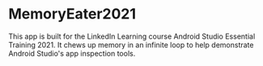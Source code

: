 # MemoryEater2021

This app is built for the LinkedIn Learning course Android Studio Essential Training 2021. It chews up memory in an infinite loop to help demonstrate Android Studio's app inspection tools.
